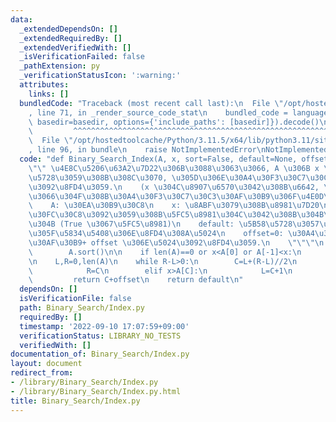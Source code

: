 ```yaml
---
data:
  _extendedDependsOn: []
  _extendedRequiredBy: []
  _extendedVerifiedWith: []
  _isVerificationFailed: false
  _pathExtension: py
  _verificationStatusIcon: ':warning:'
  attributes:
    links: []
  bundledCode: "Traceback (most recent call last):\n  File \"/opt/hostedtoolcache/Python/3.11.5/x64/lib/python3.11/site-packages/onlinejudge_verify/documentation/build.py\"\
    , line 71, in _render_source_code_stat\n    bundled_code = language.bundle(stat.path,\
    \ basedir=basedir, options={'include_paths': [basedir]}).decode()\n          \
    \         ^^^^^^^^^^^^^^^^^^^^^^^^^^^^^^^^^^^^^^^^^^^^^^^^^^^^^^^^^^^^^^^^^^^^^^^^^^^^^^^^^\n\
    \  File \"/opt/hostedtoolcache/Python/3.11.5/x64/lib/python3.11/site-packages/onlinejudge_verify/languages/python.py\"\
    , line 96, in bundle\n    raise NotImplementedError\nNotImplementedError\n"
  code: "def Binary_Search_Index(A, x, sort=False, default=None, offset=0):\n    \"\
    \"\" \u4E8C\u5206\u63A2\u7D22\u306B\u3088\u3063\u3066, A \u306B x \u304C\u5B58\
    \u5728\u3059\u308B\u308C\u3070, \u305D\u306E\u30A4\u30F3\u30C7\u30C3\u30AF\u30B9\
    \u3092\u8FD4\u3059.\n    (x \u304C\u8907\u6570\u3042\u308B\u6642, \u8FD4\u3063\
    \u3066\u304F\u308B\u30A4\u30F3\u30C7\u30C3\u30AF\u30B9\u306F\u4E0D\u5B9A)\n\n\
    \    A: \u30EA\u30B9\u30C8\n    x: \u8ABF\u3079\u308B\u8981\u7D20\n    sort: \u30BD\
    \u30FC\u30C8\u3092\u3059\u308B\u5FC5\u8981\u304C\u3042\u308B\u304B\u3069\u3046\
    \u304B (True \u3067\u5FC5\u8981)\n    default: \u5B58\u5728\u3057\u306A\u304B\u3063\
    \u305F\u5834\u5408\u306E\u8FD4\u308A\u5024\n    offset=0: \u30A4\u30F3\u30C7\u30C3\
    \u30AF\u30B9+ offset \u306E\u5024\u3092\u8FD4\u3059.\n    \"\"\"\n    if sort:\n\
    \        A.sort()\n\n    if len(A)==0 or x<A[0] or A[-1]<x:\n        return default\n\
    \n    L,R=0,len(A)\n    while R-L>0:\n        C=L+(R-L)//2\n        if x<A[C]:\n\
    \            R=C\n        elif x>A[C]:\n            L=C+1\n        else:\n   \
    \         return C+offset\n    return default\n"
  dependsOn: []
  isVerificationFile: false
  path: Binary_Search/Index.py
  requiredBy: []
  timestamp: '2022-09-10 17:07:59+09:00'
  verificationStatus: LIBRARY_NO_TESTS
  verifiedWith: []
documentation_of: Binary_Search/Index.py
layout: document
redirect_from:
- /library/Binary_Search/Index.py
- /library/Binary_Search/Index.py.html
title: Binary_Search/Index.py
---
```

